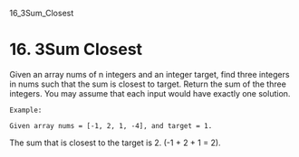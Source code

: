 16_3Sum_Closest
# 16. 3Sum Closest

Given an array nums of n integers and an integer target,
        find three integers in nums such that the sum is closest to target.
        Return the sum of the three integers. You may assume that each input would have exactly one
        solution.

    Example:

    Given array nums = [-1, 2, 1, -4], and target = 1.

The sum that is closest to the target is 2. (-1 + 2 + 1 = 2).
